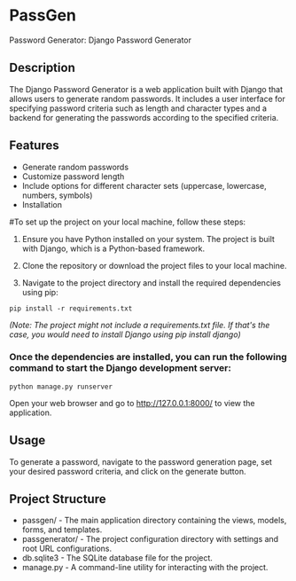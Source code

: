 # PassGen
Password Generator: Django Password Generator
## Description
The Django Password Generator is a web application built with Django that allows users to generate random passwords. It includes a user interface for specifying password criteria such as length and character types and a backend for generating the passwords according to the specified criteria.

## Features
- Generate random passwords
- Customize password length
- Include options for different character sets (uppercase, lowercase, numbers, symbols)
- Installation

#To set up the project on your local machine, follow these steps:

1. Ensure you have Python installed on your system. The project is built with Django, which is a Python-based framework.

2. Clone the repository or download the project files to your local machine.

3. Navigate to the project directory and install the required dependencies using pip:

`pip install -r requirements.txt`

*(Note: The project might not include a requirements.txt file. If that's the case, you would need to install Django using pip install django)*

### Once the dependencies are installed, you can run the following command to start the Django development server:

`
python manage.py runserver
`

Open your web browser and go to http://127.0.0.1:8000/ to view the application.

## Usage
To generate a password, navigate to the password generation page, set your desired password criteria, and click on the generate button.

## Project Structure
- passgen/ - The main application directory containing the views, models, forms, and templates.
- passgenerator/ - The project configuration directory with settings and root URL configurations.
- db.sqlite3 - The SQLite database file for the project.
- manage.py - A command-line utility for interacting with the project.
